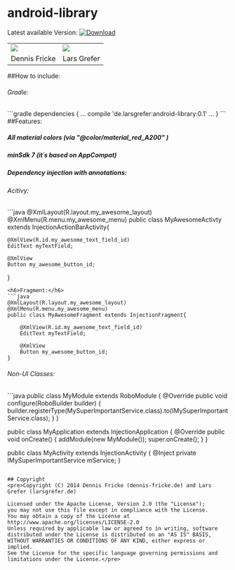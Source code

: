 android-library
===============

Latest available Version: [ ![Download](https://api.bintray.com/packages/larsgrefer/maven/android-library/images/download.svg) ](https://bintray.com/larsgrefer/maven/android-library/_latestVersion)

<table>
	<tr>
		<td><img src="https://de.gravatar.com/userimage/63287007/45a67c3e3d367da058c3f3a8d61b3a5b.jpg" /></td>
		<td><img src="http://0.gravatar.com/avatar/0bc5394f410f232a835c831656b2c542"/></td>
	</tr>
	<tr>
		<td>Dennis Fricke</td>
		<td>Lars Grefer</td>
	</tr>
</table>

##How to include:
<h6>Gradle:</h6>
```gradle
dependencies {
    ...
    compile 'de.larsgrefer:android-library:0.1'
    ...
}
```
##Features:
<h5>All material colors (via "@color/material_red_A200" )</h5>
<h5>minSdk 7 (it´s based on AppCompat)</h5>
<h5>Dependency injection with annotations:</h5>
<h6>Acitivy:</h6>
```java
@XmlLayout(R.layout.my_awesome_layout)
@XmlMenu(R.menu.my_awesome_menu)
public class MyAwesomeActivty extends InjectionActionBarActivity{
	
	@XmlView(R.id.my_awesome_text_field_id)
	EditText myTextField;
	
	@XmlView
	Button my_awesome_button_id;
}
```
<h6>Fragment:</h6>
```java
@XmlLayout(R.layout.my_awesome_layout)
@XmlMenu(R.menu.my_awesome_menu)
public class MyAwesomeFragment extends InjectionFragment{
	
	@XmlView(R.id.my_awesome_text_field_id)
	EditText myTextField;
	
	@XmlView
	Button my_awesome_button_id;
}
```
<h6>Non-UI Classes:</h6>
```java
public class MyModule extends RoboModule {
	@Override
    public void configure(RoboBuilder builder)
    {
        builder.registerType(MySuperImportantService.class).to(IMySuperImportantService.class);
    }
}

public class MyApplication extends InjectionApplication {
	@Override
	public void onCreate() {
        addModule(new MyModule());
        super.onCreate();
    }
}

public class MyActivity extends InjectionActivity {
	@Inject
	private IMySuperImportantService mService;
}
```

## Copyright
<pre>Copyright (C) 2014 Dennis Fricke (dennis-fricke.de) and Lars Grefer (larsgrefer.de)

Licensed under the Apache License, Version 2.0 (the "License");
you may not use this file except in compliance with the License.
You may obtain a copy of the License at
http://www.apache.org/licenses/LICENSE-2.0
Unless required by applicable law or agreed to in writing, software
distributed under the License is distributed on an "AS IS" BASIS,
WITHOUT WARRANTIES OR CONDITIONS OF ANY KIND, either express or implied.
See the License for the specific language governing permissions and
limitations under the License.</pre>